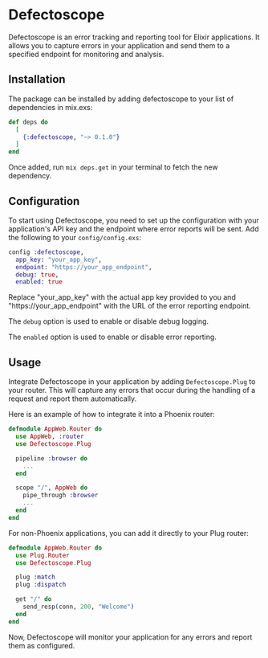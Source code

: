 # Defectoscope

Defectoscope is an error tracking and reporting tool for Elixir applications. It allows you to capture errors in your application and send them to a specified endpoint for monitoring and analysis.

## Installation

The package can be installed by adding defectoscope to your list of dependencies in mix.exs:

```elixir
def deps do
  [
    {:defectoscope, "~> 0.1.0"}
  ]
end
```

Once added, run `mix deps.get` in your terminal to fetch the new dependency.

## Configuration

To start using Defectoscope, you need to set up the configuration with your application's API key and the endpoint where error reports will be sent. Add the following to your `config/config.exs`:

```elixir
config :defectoscope,
  app_key: "your_app_key",
  endpoint: "https://your_app_endpoint",
  debug: true,
  enabled: true
```

Replace "your_app_key" with the actual app key provided to you and "https://your_app_endpoint" with the URL of the error reporting endpoint.

The `debug` option is used to enable or disable debug logging.

The `enabled` option is used to enable or disable error reporting.

## Usage

Integrate Defectoscope in your application by adding `Defectoscope.Plug` to your router. This will capture any errors that occur during the handling of a request and report them automatically.

Here is an example of how to integrate it into a Phoenix router:

```elixir
defmodule AppWeb.Router do
  use AppWeb, :router
  use Defectoscope.Plug

  pipeline :browser do
    ...
  end

  scope "/", AppWeb do
    pipe_through :browser
    ...
  end
end
```

For non-Phoenix applications, you can add it directly to your Plug router:

```elixir
defmodule AppWeb.Router do
  use Plug.Router
  use Defectoscope.Plug

  plug :match
  plug :dispatch

  get "/" do
    send_resp(conn, 200, "Welcome")
  end
end
```

Now, Defectoscope will monitor your application for any errors and report them as configured.
